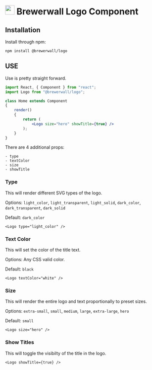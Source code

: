 # <img src="https://user-images.githubusercontent.com/632330/57006043-fb823800-6ba2-11e9-8fa9-eba94b8011b5.png" width="30px"/> Brewerwall Logo Component

## Installation
Install through npm:
```shell
npm install @brewerwall/logo
```

## USE
Use is pretty straight forward.  

```jsx
import React, { Component } from "react";
import Logo from "@brewerwall/logo";

class Home extends Component 
{
    render() 
    {
        return (
            <Logo size="hero" showTitle={true} />
        );
    }
}
```

There are 4 additional props:
```
- type
- textColor
- size
- showTitle
```

### Type
This will render different SVG types of the logo.  

Options: `light_color`, `light_transparent`, `light_solid`, `dark_color`, `dark_transparent`, `dark_solid`

Default: `dark_color`
```
<Logo type="light_color" />
```

### Text Color
This will set the color of the title text.

Options: Any CSS valid color.

Default: `black`
```
<Logo textColor="white" />
```

### Size
This will render the entire logo and text proportionally to preset sizes.

Options: `extra-small`, `small`, `medium`, `large`, `extra-large`, `hero`

Default: `small`
```
<Logo size="hero" />
```

### Show Titles
This will toggle the visibilty of the title in the logo.
```
<Logo showTitle={true} />
```
